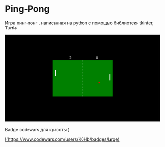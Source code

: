 # Ping-Pong
Игра пинг-понг , написанная на python c помощью библиотеки tkinter, Turtle

![Иллюстрация к проекту](https://github.com/K0Hb/Ping-Pong/blob/main/ping_pong.png)

Badge codewars для красоты )

[!(https://www.codewars.com/users/K0Hb/badges/large)](https://www.codewars.com/users/K0Hb/badges/large)

